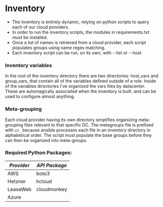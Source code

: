 # Inventory

* The inventory is entirely dynamic, relying on python scripts to query each of our cloud providers.
* In order to run the inventory scripts, the modules in requirements.txt _must_ be installed.
* Once a list of names is retrieved from a cloud provider, each script populates groups using name regex matching.
* Each inventory script can be run, on its own, with --list or --host <HOSTNAME>

### Inventory variables

In the root of the inventory directory there are two directories: host_vars and group_vars, that contain all of the variables defined outside of a
role. Inside of the variables directories I've organized the vars files by datacenter. These are automagically associated when the inventory is built.
and can be used to configure almost anything.

### Meta-grouping

Each cloud provider having its own directory simplifies organizing meta-grouping files relevant to that specific DC. The metagroups file is prefixed with `zz_`
because ansible processes each file in an inventory directory in alphabetical order. The script must populate the base groups before they can then be organized
into meta-groups.

### Required Python Packages:
| *Provider* | *API Package* |
| ---------- | ------------- |
| AWS | boto3 |
| Hetzner | hcloud |
| LeaseWeb | cloudmonkey |
| Azure | |
